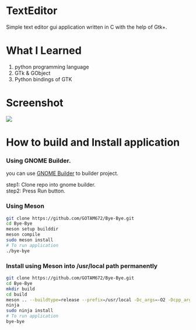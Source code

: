 # TextEditor
Simple text editor gui application written in C with the help of Gtk+.

# What I Learned

1. python programming language
2. GTk & GObject
3. Python bindings of GTK

# Screenshot

![](./screenshot/App.png)

# How to build and Install application

### Using GNOME Builder.

 you can use [GNOME Builder](https://wiki.gnome.org/Apps/Builder) to builder project.
 
 step1: Clone repo into gnome builder.</br>
 step2: Press Run button.

### Using Meson

```bash
git clone https://github.com/GOTAM672/Bye-Bye.git
cd Bye-Bye
meson setup builddir
meson compile
sudo meson install
# To run application
./bye-bye
```

### Install using Meson into /usr/local path permanently

```bash
git clone https://github.com/GOTAM672/Bye-Bye.git
cd Bye-Bye
mkdir build
cd build
meson .. --buildtype=release --prefix=/usr/local -Dc_args=-O2 -Dcpp_args=-O2
ninja
sudo ninja install
# To run application 
bye-bye
```

